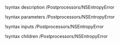 !syntax description /Postprocessors/NSEntropyError

!syntax parameters /Postprocessors/NSEntropyError

!syntax inputs /Postprocessors/NSEntropyError

!syntax children /Postprocessors/NSEntropyError
